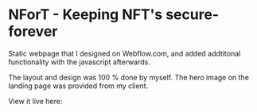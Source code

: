 # NForT - Keeping NFT's secure- forever

Static webpage that I designed on Webflow.com, and added addtitonal functionality with the javascript afterwards. 

The layout and design was 100 % done by myself. The hero image on the landing page was provided from my client. 

View it live here: 



